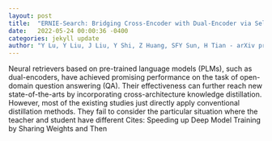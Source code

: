```yaml
---
layout: post
title:  "ERNIE-Search: Bridging Cross-Encoder with Dual-Encoder via Self On-the-fly Distillation for Dense Passage Retrieval"
date:   2022-05-24 00:00:36 -0400
categories: jekyll update
author: "Y Lu, Y Liu, J Liu, Y Shi, Z Huang, SFY Sun, H Tian - arXiv preprint arXiv , 2022"
---
```

Neural retrievers based on pre-trained language models (PLMs), such as dual-encoders, have achieved promising performance on the task of open-domain question answering (QA). Their effectiveness can further reach new state-of-the-arts by incorporating cross-architecture knowledge distillation. However, most of the existing studies just directly apply conventional distillation methods. They fail to consider the particular situation where the teacher and student have different  Cites: Speeding up Deep Model Training by Sharing Weights and Then